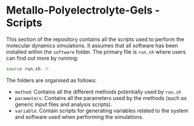 # Metallo-Polyelectrolyte-Gels - Scripts
This section of the repository contains all the scripts used to perform the molecular dynamics simulations. It assumes that all software has been installed within the `software` folder. The primary file is `run.sh` where users can find out more by running:
```bash
source run.sh -h
```
The folders are organised as follows:
* `method`: Contains all the different methods potentially used by `run.sh`
* `parameters`: Contains all the parameters used by the methods (such as generic input files and analysis scripts).
* `variable`: Contain scripts for generating variables related to the system and software used when performing the simulations. 